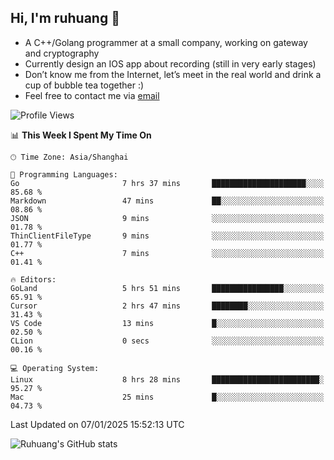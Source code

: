 ## Hi, I'm ruhuang 👋

- A C++/Golang programmer at a small company, working on gateway and cryptography
- Currently design an IOS app about recording (still in very early stages)
- Don’t know me from the Internet, let’s meet in the real world and drink a cup of bubble tea together :)
- Feel free to contact me via [email](mailto:ruhuang2001@gmail.com)
<!--START_SECTION:waka-->
![Profile Views](http://img.shields.io/badge/Profile%20Views-4-blue)

📊 **This Week I Spent My Time On** 

```text
🕑︎ Time Zone: Asia/Shanghai

💬 Programming Languages: 
Go                       7 hrs 37 mins       █████████████████████░░░░   85.68 % 
Markdown                 47 mins             ██░░░░░░░░░░░░░░░░░░░░░░░   08.86 % 
JSON                     9 mins              ░░░░░░░░░░░░░░░░░░░░░░░░░   01.78 % 
ThinClientFileType       9 mins              ░░░░░░░░░░░░░░░░░░░░░░░░░   01.77 % 
C++                      7 mins              ░░░░░░░░░░░░░░░░░░░░░░░░░   01.41 % 

🔥 Editors: 
GoLand                   5 hrs 51 mins       ████████████████░░░░░░░░░   65.91 % 
Cursor                   2 hrs 47 mins       ████████░░░░░░░░░░░░░░░░░   31.43 % 
VS Code                  13 mins             █░░░░░░░░░░░░░░░░░░░░░░░░   02.50 % 
CLion                    0 secs              ░░░░░░░░░░░░░░░░░░░░░░░░░   00.16 % 

💻 Operating System: 
Linux                    8 hrs 28 mins       ████████████████████████░   95.27 % 
Mac                      25 mins             █░░░░░░░░░░░░░░░░░░░░░░░░   04.73 % 
```


 Last Updated on 07/01/2025 15:52:13 UTC
<!--END_SECTION:waka-->

![Ruhuang's GitHub stats](https://github-readme-stats.vercel.app/api?username=ruhuang2001&count_private=true&hide_title=true&show_icons=true&theme=vue)

